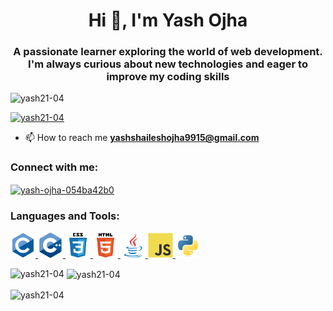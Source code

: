 <h1 align="center">Hi 👋, I'm Yash Ojha</h1>
<h3 align="center">A passionate learner exploring the world of web development. I'm always curious about new technologies and eager to improve my coding skills</h3>

<p align="left"> <img src="https://komarev.com/ghpvc/?username=yash21-04&label=Profile%20views&color=0e75b6&style=flat" alt="yash21-04" /> </p>

<p align="left"> <a href="https://github.com/ryo-ma/github-profile-trophy"><img src="https://github-profile-trophy.vercel.app/?username=yash21-04" alt="yash21-04" /></a> </p>

- 📫 How to reach me **yashshaileshojha9915@gmail.com**

<h3 align="left">Connect with me:</h3>
<p align="left">
<a href="https://linkedin.com/in/yash-ojha-054ba42b0" target="blank"><img align="center" src="https://raw.githubusercontent.com/rahuldkjain/github-profile-readme-generator/master/src/images/icons/Social/linked-in-alt.svg" alt="yash-ojha-054ba42b0" height="30" width="40" /></a>
</p>

<h3 align="left">Languages and Tools:</h3>
<p align="left"> <a href="https://www.cprogramming.com/" target="_blank" rel="noreferrer"> <img src="https://raw.githubusercontent.com/devicons/devicon/master/icons/c/c-original.svg" alt="c" width="40" height="40"/> </a> <a href="https://www.w3schools.com/cpp/" target="_blank" rel="noreferrer"> <img src="https://raw.githubusercontent.com/devicons/devicon/master/icons/cplusplus/cplusplus-original.svg" alt="cplusplus" width="40" height="40"/> </a> <a href="https://www.w3schools.com/css/" target="_blank" rel="noreferrer"> <img src="https://raw.githubusercontent.com/devicons/devicon/master/icons/css3/css3-original-wordmark.svg" alt="css3" width="40" height="40"/> </a> <a href="https://www.w3.org/html/" target="_blank" rel="noreferrer"> <img src="https://raw.githubusercontent.com/devicons/devicon/master/icons/html5/html5-original-wordmark.svg" alt="html5" width="40" height="40"/> </a> <a href="https://www.java.com" target="_blank" rel="noreferrer"> <img src="https://raw.githubusercontent.com/devicons/devicon/master/icons/java/java-original.svg" alt="java" width="40" height="40"/> </a> <a href="https://developer.mozilla.org/en-US/docs/Web/JavaScript" target="_blank" rel="noreferrer"> <img src="https://raw.githubusercontent.com/devicons/devicon/master/icons/javascript/javascript-original.svg" alt="javascript" width="40" height="40"/> </a> <a href="https://www.python.org" target="_blank" rel="noreferrer"> <img src="https://raw.githubusercontent.com/devicons/devicon/master/icons/python/python-original.svg" alt="python" width="40" height="40"/> </a> </p>

<p><img align="left" src="https://github-readme-stats.vercel.app/api/top-langs?username=yash21-04&show_icons=true&locale=en&layout=compact" alt="yash21-04" /></p>

<p>&nbsp;<img align="center" src="https://github-readme-stats.vercel.app/api?username=yash21-04&show_icons=true&locale=en" alt="yash21-04" /></p>

<p><img align="center" src="https://github-readme-streak-stats.herokuapp.com/?user=yash21-04&" alt="yash21-04" /></p>

